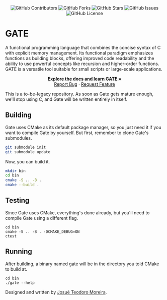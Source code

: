 <div align="center">
  <img alt="GitHub Contributors" src="https://img.shields.io/github/contributors/Gate-lang/Gate-bootstrap?style=for-the-badge">
  <img alt="GitHub Forks" src="https://img.shields.io/github/forks/Gate-lang/Gate-bootstrap?style=for-the-badge">
  <img alt="GitHub Stars" src="https://img.shields.io/github/stars/Gate-lang/Gate-bootstrap?style=for-the-badge">
  <img alt="GitHub Issues" src="https://img.shields.io/github/issues/Gate-lang/Gate-bootstrap?style=for-the-badge">
  <img alt="GitHub License" src="https://img.shields.io/github/license/Gate-lang/Gate-bootstrap?style=for-the-badge">
</div>

# GATE

A functional programming language that combines the concise syntax of C with explicit memory management. Its functional paradigm emphasizes functions as building blocks, offering improved code readability and the ability to use powerful concepts like recursion and higher-order functions. GATE is a versatile tool suitable for small scripts or large-scale applications.

<div align="center">
  <a href="https://github.com/Gate-lang/Gate-bootstrap/tree/main/docs"><strong>Explore the docs and learn GATE »</strong></a>
  <br/>
  <a href="https://github.com/Gate-lang/Gate-bootstrap/issues">Report Bug</a>
  ·
  <a href="https://github.com/Gate-lang/Gate-bootstrap/issues">Request Feature</a>
</div>

This is a to-be-legacy repository. As soon as Gate gets mature enough, we'll stop using C, and Gate will be written entirely in itself.

## Building

Gate uses CMake as its default package manager, so you just need it if you want to compile Gate by yourself.
But first, remember to clone Gate's submodules.

```sh
git submodule init
git submodule update
```

Now, you can build it.

```sh
mkdir bin
cd bin
cmake -S .. -B .
cmake --build .
```

## Testing

Since Gate uses CMake, everything's done already, but you'll need to compile Gate using a different flag.

```
cd bin
cmake -S .. -B . -DCMAKE_DEBUG=ON
ctest
```

## Running

After building, a binary named gate will be in the directory you told CMake to build at.

```
cd bin
./gate --help
```

Designed and written by [Josué Teodoro Moreira](https://j0suetm.com).
